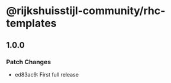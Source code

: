 # @rijkshuisstijl-community/rhc-templates

## 1.0.0

### Patch Changes

- ed83ac9: First full release
